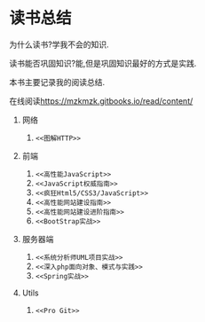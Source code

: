 
> 

读书总结
=======

为什么读书?学我不会的知识.

读书能否巩固知识?能,但是巩固知识最好的方式是实践.

本书主要记录我的阅读总结.

在线阅读<https://mzkmzk.gitbooks.io/read/content/>

1. 网络
    1. `<<图解HTTP>>`
2. 前端
    1. `<<高性能JavaScript>>`
    2. `<<JavaScript权威指南>>`
    3. `<<疯狂Html5/CSS3/JavaScript>>`
    4. `<<高性能网站建设指南>>`
    5. `<<高性能网站建设进阶指南>>`
    6. `<<BootStrap实战>>`

3. 服务器端
    1. `<<系统分析师UML项目实战>>`
    2. `<<深入php面向对象、模式与实践>>`
    3. `<<Spring实战>>`
4. Utils
    1. `<<Pro Git>>`
